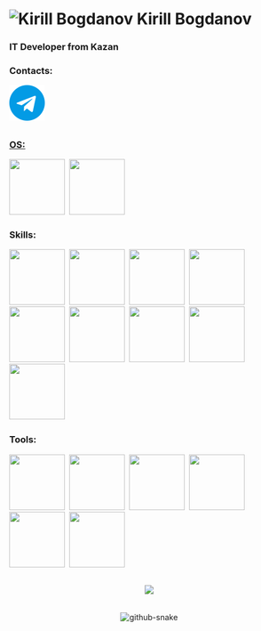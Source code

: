 <div id = "header" align = "centre">
    
   <h1>
    <img src="https://media2.giphy.com/media/v1.Y2lkPTc5MGI3NjExams3a2V4cThjOWVuaDdxaTc1bWZjYmc5bm1wZ2dkZjg3MWhxOWZzciZlcD12MV9pbnRlcm5hbF9naWZfYnlfaWQmY3Q9cw/XZTewMdFzpfdpEJChv/giphy.gif" width="50" alt="Kirill Bogdanov"/>
    Kirill Bogdanov
</h1>
<h3>IT Developer from Kazan</h3>
</div>
<div id="socials" align="left">
    <h3>Contacts:</h3>
    <a href="https://t.me/Kirill050905">
        <img src="telegram (2).png" alt="Telegram"/>
    </a>
</div>

##

<div>
    <h3><u>OS:</u></h3>
    <img src="https://cdn.jsdelivr.net/gh/devicons/devicon@latest/icons/windows11/windows11-original.svg" width="100" height="100"/>&nbsp;
    <img src="https://cdn.jsdelivr.net/gh/devicons/devicon@latest/icons/linux/linux-original.svg" width="100" height="100"/>&nbsp;
    <h3>Skills:</h3>
    <img src="https://cdn.jsdelivr.net/gh/devicons/devicon@latest/icons/c/c-original.svg" width="100" height="100"/>&nbsp;
    <img src="https://cdn.jsdelivr.net/gh/devicons/devicon@latest/icons/cplusplus/cplusplus-original.svg"" width="100" height="100"/>&nbsp;
    <img src="https://cdn.jsdelivr.net/gh/devicons/devicon@latest/icons/csharp/csharp-original.svg" width="100" height="100"/>&nbsp;
    <img src="https://cdn.jsdelivr.net/gh/devicons/devicon@latest/icons/python/python-original-wordmark.svg"  width="100" height="100"/>&nbsp;
    <img src="https://cdn.jsdelivr.net/gh/devicons/devicon@latest/icons/anaconda/anaconda-original-wordmark.svg" width="100" height="100"/>&nbsp;
    <img src="https://cdn.jsdelivr.net/gh/devicons/devicon@latest/icons/postgresql/postgresql-original-wordmark.svg" width="100" height="100"/>&nbsp;
    <img src="https://cdn.jsdelivr.net/gh/devicons/devicon@latest/icons/bash/bash-original.svg"  width="100" height="100"/>&nbsp
    <img src="https://cdn.jsdelivr.net/gh/devicons/devicon@latest/icons/jupyter/jupyter-original-wordmark.svg"  width="100" height="100"/>&nbsp
    <img src="https://cdn.jsdelivr.net/gh/devicons/devicon@latest/icons/arduino/arduino-original-wordmark.svg"  width="100" height="100"/>&nbsp
    <h3>Tools:</h3>
    <img src="https://cdn.jsdelivr.net/gh/devicons/devicon@latest/icons/vscode/vscode-original.svg" width="100" height="100"/>&nbsp;
    <img src="https://media1.giphy.com/media/v1.Y2lkPTc5MGI3NjExN2o5YWY5bHhiNGEzeG1oMGh1M3BmZXJrZnFpMnNtNXBmZTdicW5ybSZlcD12MV9pbnRlcm5hbF9naWZfYnlfaWQmY3Q9cw/cYU6YcPE5YlJxh6otp/giphy.gif" width="100" height="100"/>&nbsp;
    <img src="https://media1.giphy.com/media/v1.Y2lkPTc5MGI3NjExZXVvYXY1Z3NqbjVqc2l4NTg0NndjM2w3MWNodmRnbnF6NXhrempuNyZlcD12MV9pbnRlcm5hbF9naWZfYnlfaWQmY3Q9cw/yjSNYYnj9gAeUbSHr3/giphy.gif" width="100" height="100"/>&nbsp;
    <img src="https://cdn.jsdelivr.net/gh/devicons/devicon@latest/icons/docker/docker-original-wordmark.svg" width="100" height="100"/>&nbsp;
    <img src="https://cdn.jsdelivr.net/gh/devicons/devicon@latest/icons/ubuntu/ubuntu-original-wordmark.svg" width="100" height="100"/>&nbsp;
    <img src="https://cdn.jsdelivr.net/gh/devicons/devicon@latest/icons/git/git-original-wordmark.svg" width="100" height="100"/>&nbsp;

</div>

##
<p align="center">
  <img src="https://github-readme-stats.vercel.app/api?username=Kirill21897&theme=bear&show_icons=true&hide_border=true&count_private=true&locale=ru">
</p>

##
<p align="center">
  <picture>
    <source media="(prefers-color-scheme: dark)" srcset="https://raw.githubusercontent.com/Kirill21897/Kirill21897/refs/heads/output/github-contribution-grid-snake-dark.svg" />
    <source media="(prefers-color-scheme: light)" srcset="https://raw.githubusercontent.com/Kirill21897/Kirill21897/refs/heads/output/github-contribution-grid-snake.svg" />
    <img alt="github-snake" src="https://raw.githubusercontent.com/Kirill21897/Kirill21897/refs/heads/output/github-contribution-grid-snake.svg" />
  </picture>
</p>
